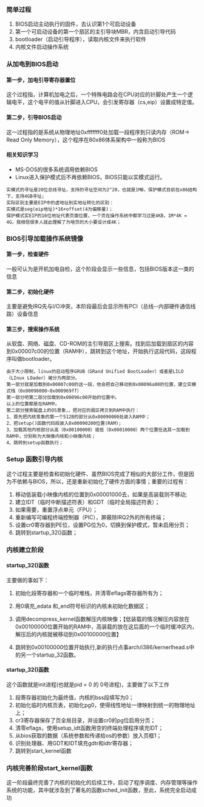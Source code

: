 ### 简单过程
1. BIOS启动主动执行的固件，去认识第1个可启动设备
2. 第一个可启动设备的第一个扇区的主引导块MBR，内含启动引导代码
3. bootloader（启动引导程序），读取内核文件来执行软件
4. 内核文件启动操作系统



### 从加电到BIOS启动
#### 第一步，加电引导寄存器置位
这个过程指，计算机加电之后，一个特殊电路会在CPU对应的针脚处产生一个逻辑电平，这个电平的值从针脚进入CPU，会引发寄存器（cs,eip）设置成特定值。
#### 第二步，引导BIOS启动
这一过程指的是系统从物理地址0xfffffff0处加载一段程序到只读内存（ROM-> Read Only Memory），这个程序在80x86体系架构中一般称为BIOS
#### 相关知识学习

- MS-DOS的很多系统调用依赖BIOS
- Linux进入保护模式后不再依赖BIOS，BIOS只能以实模式运行。



```
实模式的寻址是20位总线寻址，支持的寻址空间为2^20，也就是1MB，保护模式目前在x86结构下，支持4GB寻址;
实际区别主要是EIP中的虚地址到实地址转化的区别：
实模式是seg(eip地址)*16+offset(4为偏移量)；
保护模式实EIP的16位地址代表页面位置，一个页在操作系统中都学习过是4KB，1M*4K = 4G，我相信很多人就此理解了为啥页的大小要设计成4K；
```
### BIOS引导加载操作系统镜像
#### 第一步，检查硬件
一般可认为是开机加电自检，这个阶段会显示一些信息，包括BIOS版本这一类的信息
#### 第二步，初始化硬件
主要是避免IRQ先与I/O冲突，本阶段最后会显示所有PCI（总线--内部硬件通信线路）设备信息
#### 第三步，搜索操作系统
从软盘、网络、磁盘、CD-ROM的主引导扇区上搜索。找到后加载到扇区的内容到0x00007c00的位置（RAM中），跳转到这个地址，开始执行这段代码，这段程序叫做bootloader。
```
由于大小限制，linux的启动程序GRUB（GRand Unified BootLoader）或者是LILO（LInux LOader）被分为两部分。
第一部分就是加载到0x00007c00的这一段，他会把自己移动到0x00096a00的位置，建立实模式栈（0x00098000~0x000969ff）
第一部分吧第二部分加载到0x00096c00开始的位置中。
以上的位置都是在RAM中。
第二部分搜索磁盘上的OS景象，，把对应的扇区拷贝到RAM中执行：
1、首先把内核景象的第一个512B的部分从0x00090000处装入RAM中；
2、把setup()函数代码段装入0x00090200位置(RAM);
3、加载其他内核部分从高（0x00100000）或低（0x00010000）两个位置任选其一加载到RAM中，分别称为大映像内核和小映像内核；
4、跳转到setup函数执行；
```
### Setup 函数引导内核
这个过程主要是检查和初始化硬件、虽然BIOS完成了相似的大部分工作，但是因为不依赖与BIOS，所以，还是重新初始化了硬件方面的事情；重要的过程有：

1. 移动低装载小映像内核的位置到0x00001000去，如果是高装载则不移动;
2. 建立IDT（临时中断描述符表）和GDT（临时全局描述符表）；
3. 如果需要，重置浮点单元（FPU）；
4. 重新编写可编程终端控制器（PIC），屏蔽除IRQ2外的所有终端；
5. 设置cr0寄存器到PE位，设置PG位为0，切换到保护模式，暂未启用分页；
6. 跳转到startup_32()函数；



### 内核建立阶段
#### startup_32()函数
主要做的事如下：

1. 初始化段寄存器和一个临时堆栈，并清零eflags寄存器所有为；
2. 用0填充_edata 和_end符号标识的内核未初始化数据区；
3. 调用decompress_kernel函数解压内核映像；【低装载的情况解压内容放在0x00100000位置开始的RAM中，高装载的放在这后面的一个临时缓冲区内，解压后的内核就被移动到0x00100000位置】

4. 跳转到0x00100000位置开始执行,新的执行点事arch/i386/kernerlhead.s中的另一个startup_32函数。



#### startup_32()函数
这个函数就是init进程(也就是pid = 0 的 0号进程)，主要做了以下工作

1. 段寄存器初始化为最终值，内核的bss段填写为0；
2. 初始化临时内核页表，初始化pg0，使得线性地址一律映射到统一的物理地址上；
3. cr3寄存器保存了页全局目录，并设置cr0的pg位启用分页；
4. 清零eflags，使用setup_idt函数用空的终端处理程序填充IDT；
5. 从bios获取的数据（系统参数和传递给os的参数）放入页框1；
6. 识别处理器、用GDT和IDT填充gdtr和idtr寄存器；
7. 跳转到start_kernel函数



### 内核完善阶段start_kernel函数
这一阶段最终完善了内核的初始化的后续工作，启动了程序调度、内存管理等操作系统的功能，其中就涉及到了著名的函数sched_init函数，至此，系统完全启动成功

